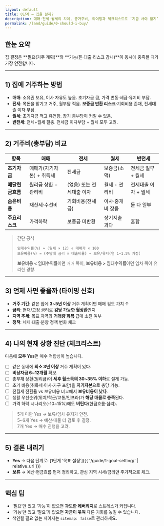 ```yaml
---
layout: default
title: 0단계 — 집을 살까?
description: 매매·전세·월세의 차이, 총거주비, 타이밍과 체크리스트로 ‘지금 사야 할지’를 5분 만에 점검합니다.
permalink: /land/guide/0-should-i-buy/
---
```


## 한눈 요약
집 결정은 **필요(거주 계획)**와 **가능(돈·대출·리스크 감내)**이 동시에 충족될 때가 가장 안전합니다.

---

## 1) 집에 거주하는 방법
- **매매**: 소유권 보유, 이사 자유도 높음. 초기자금 큼, 가격 변동·세금·유지비 부담.
- **전세**: 목돈을 맡기고 거주, 월부담 적음. **보증금 반환 리스크**·기회비용 존재, 전세대출 이자 부담.
- **월세**: 초기자금 적고 유연함. 장기 총부담이 커질 수 있음.
- **반전세**: 전세+월세 절충. 전세금 이자부담 + 월세 모두 고려.

---

## 2) 거주비(총부담) 비교
| 항목 | 매매 | 전세 | 월세 | 반전세 |
|---|---|---|---|---|
| **초기자금** | 매매가(자기자본) + 취득세 | 전세금 | 보증금(소액) | 전세금 일부 + 월세 |
| **매달현금흐름** | 원리금 상환 + 관리비 | (없음) 또는 전세대출 이자 | 월세 + 관리비 | 전세대출 이자 + 월세 |
| **숨은비용** | 재산세·수선비 | 기회비용(전세금) | 이사·중개비 잦음 | 둘 다 일부 |
| **주요리스크** | 가격하락 | 보증금 미반환 | 장기지출 과다 | 혼합 |

> 간단 공식  
> ```
> 임대수익률(%) ≈ (월세 × 12) ÷ 매매가 × 100
> 보유비용(%) ≈ (주담대 금리 × 대출비율) + 보유/유지(연 1~1.5% 가정)
> ```
> **보유비용 < 임대수익률**이면 매매 쪽이, **보유비용 > 임대수익률**이면 임차 쪽이 유리한 경향.

---

## 3) 언제 사면 좋을까 (타이밍 신호)
- **거주 기간**: 같은 집에 **3~5년 이상** 거주 계획이면 매매 검토 가치 ↑  
- **금리**: 현재/고정 금리로 **감당 가능한 월상환**인지  
- **지역 추세**: 목표 지역의 **거래량 회복**·급매 소진 여부  
- **정책**: 세제·대출·분양 정책 변화 체크

---

## 4) 나의 현재 상황 진단 (체크리스트)
다음에 **모두 Yes**면 매수 적합성이 높습니다.

- [ ] 같은 동네에 **최소 3년 이상** 거주 계획이 있다.  
- [ ] **비상자금 6~12개월** 확보.  
- [ ] 총부채 상환(원리금)이 **세후 월소득의 30~35% 이하**로 설계 가능.  
- [ ] 초기 비용(취득세·이사·가구 포함)을 **자기자본**으로 충당 가능.  
- [ ] 전월세 전환율 vs 보유비용 비교에서 **보유비용이 낮다**.  
- [ ] 생활 우선순위(위치/학군/교통/인프라)가 **해당 매물로 충족**된다.  
- [ ] 가격 하락 시나리오(-10~15%)에도 **버틴다**(현금흐름·심리).

> 5개 미만 Yes → 보류/임차 유지가 안전.  
> 5~6개 Yes → 예산·매물 더 검토 후 결정.  
> 7개 Yes → 매수 진행을 고려.

---

## 5) 결론 내리기
- **Yes** → 다음 단계로: [1단계 ‘목표 설정’]({{ '/guide/1-goal-setting/' | relative_url }})  
- **보류** → 예산·현금흐름 먼저 정리하고, 관심 지역 시세/금리만 주기적으로 체크.

---

## 핵심 팁
- ‘필요’만 있고 ‘가능’이 없으면 **과도한 레버리지**로 스트레스가 커집니다.  
- ‘가능’만 있고 ‘필요’가 없으면 **자금이 묶여** 다른 기회를 놓칠 수 있습니다.  
- 색인될 필요 없는 페이지는 `sitemap: false`로 관리하세요.
